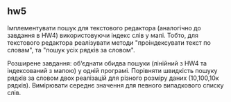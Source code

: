 ## hw5

Імплементувати пошук для текстового редактора (аналогічно до завдання в HW4) використовуючи індекс слів у мапі. Тобто, для текстового редактора реалізувати методи "проіндексувати текст по словам", та "пошук усіх рядків за словом".

Розширене завдання: об‘єднати обидва пошуки (лінійний з HW4 та індексований з мапою) у одній програмі. Порівняти швидкість пошуку рядків за словом двох реалізацій для різного розміру даних (10,100,10к рядків). Вимірювати середнє значення для певного випадкового списку слів.

